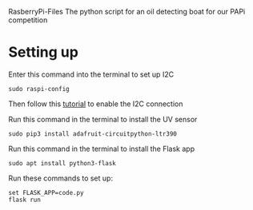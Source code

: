 RasberryPi-Files
The python script for an oil detecting boat for our PAPi competition

# Setting up 
Enter this command into the terminal to set up I2C 
```
sudo raspi-config
```
Then follow this [tutorial](https://www.mathworks.com/help/supportpkg/raspberrypiio/ref/enablei2c.html) to enable the I2C connection 

Run this command in the terminal to install the UV sensor
```
sudo pip3 install adafruit-circuitpython-ltr390
```
Run this command in the terminal to install the Flask app
```
sudo apt install python3-flask 
```
Run these commands to set up: 
```
set FLASK_APP=code.py
flask run
```
